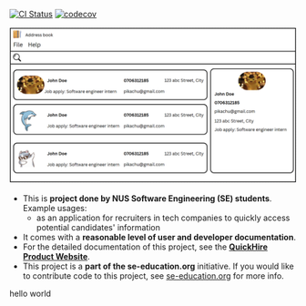 [![CI Status](https://github.com/se-edu/addressbook-level3/workflows/Java%20CI/badge.svg)](https://github.com/se-edu/addressbook-level3/actions)
[![codecov](https://codecov.io/gh/AY2425S2-CS2103T-T16-3/tp/graph/badge.svg?token=AL9NMUSTGX)](https://codecov.io/gh/AY2425S2-CS2103T-T16-3/tp)

![Ui](docs/images/Ui.png)

* This is **project done by NUS Software Engineering (SE) students**.<br>
  Example usages:
  * as an application for recruiters in tech companies to quickly access potential candidates' information
* It comes with a **reasonable level of user and developer documentation**.
* For the detailed documentation of this project, see the **[QuickHire Product Website](https://ay2425s2-cs2103t-t16-3.github.io/tp/)**.
* This project is a **part of the se-education.org** initiative. If you would like to contribute code to this project, see [se-education.org](https://se-education.org/#contributing-to-se-edu) for more info.


hello world
